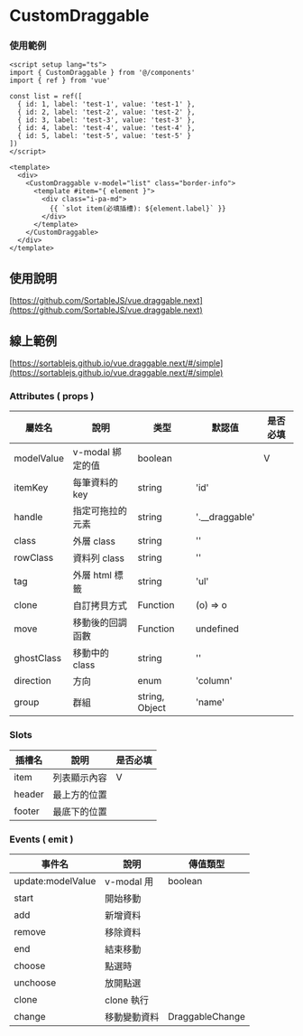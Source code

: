 # CustomDraggable

### 使用範例

```vue
<script setup lang="ts">
import { CustomDraggable } from '@/components'
import { ref } from 'vue'

const list = ref([
  { id: 1, label: 'test-1', value: 'test-1' },
  { id: 2, label: 'test-2', value: 'test-2' },
  { id: 3, label: 'test-3', value: 'test-3' },
  { id: 4, label: 'test-4', value: 'test-4' },
  { id: 5, label: 'test-5', value: 'test-5' }
])
</script>

<template>
  <div>
    <CustomDraggable v-model="list" class="border-info">
      <template #item="{ element }">
        <div class="i-pa-md">
          {{ `slot item(必填插槽): ${element.label}` }}
        </div>
      </template>
    </CustomDraggable>
  </div>
</template>
```

## 使用說明

[https://github.com/SortableJS/vue.draggable.next](https://github.com/SortableJS/vue.draggable.next)

## 線上範例

[https://sortablejs.github.io/vue.draggable.next/#/simple](https://sortablejs.github.io/vue.draggable.next/#/simple)

### Attributes ( props )

| 屬姓名     | 說明             | 类型           | 默認值           | 是否必填 |
| ---------- | ---------------- | -------------- | ---------------- | -------- |
| modelValue | v-modal 綁定的值 | boolean        |                  | V        |
| itemKey    | 每筆資料的 key   | string         | 'id'             |          |
| handle     | 指定可拖拉的元素 | string         | '.\_\_draggable' |          |
| class      | 外層 class       | string         | ''               |          |
| rowClass   | 資料列 class     | string         | ''               |          |
| tag        | 外層 html 標籤   | string         | 'ul'             |          |
| clone      | 自訂拷貝方式     | Function       | (o) => o         |          |
| move       | 移動後的回調函數 | Function       | undefined        |          |
| ghostClass | 移動中的 class   | string         | ''               |          |
| direction  | 方向             | enum           | 'column'         |          |
| group      | 群組             | string, Object | 'name'           |          |

### Slots

| 插槽名 | 說明         | 是否必填 |
| ------ | ------------ | -------- |
| item   | 列表顯示內容 | V        |
| header | 最上方的位置 |          |
| footer | 最底下的位置 |          |

### Events ( emit )

| 事件名            | 說明         | 傳值類型        |
| ----------------- | ------------ | --------------- |
| update:modelValue | v-modal 用   | boolean         |
| start             | 開始移動     |                 |
| add               | 新增資料     |                 |
| remove            | 移除資料     |                 |
| end               | 結束移動     |                 |
| choose            | 點選時       |                 |
| unchoose          | 放開點選     |                 |
| clone             | clone 執行   |                 |
| change            | 移動變動資料 | DraggableChange |
